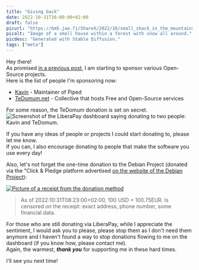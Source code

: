 ```yaml
---
title: "Giving back"
date: 2022-10-31T16:00:00+02:00
draft: false
picurl: "https://bm5.jae.fi/ShareX/2022/10/small_shack_in_the_mountains__snow__4k_Seed-5945040_Steps-25_Guidance-7.5.png"
picalt: "Image of a small house within a forest with snow all around."
picdesc: "Generated with Stable Diffusion."
tags: ["meta"]
---
```


Hey there!  
As promised [in a previous post](/blog/2022/09/19/thanks-for-the-help!/), I am starting to sponsor various Open-Source projects.  
Here is the list of people I'm sponsoring now:

 - [Kavin](https://liberapay.com/kavin) - Maintainer of Piped
 - [TeDomum.net](https://liberapay.com/tedomum/) - Collective that hosts Free and Open-Source services

For some reason, the TeDomum donation is set on secret.
![Screenshot of the LiberaPay dashboard saying donating to two people: Kavin and TeDomum.](https://bm5.jae.fi/ShareX/2022/10/firefox_1jxrRVyosi.png)

If you have any ideas of people or projects I could start donating to, please let me know.  
If you can, I also encourage donating to people that make the software you use every day!

Also, let's not forget the one-time donation to the Debian Project (donated via the "Click & Pledge platform advertised [on the website of the Debian Project](https://www.debian.org/donations#spi-click-n-pledge)):

[![Picture of a receipt from the donation method](https://bm5.jae.fi/ShareX/2022/10/eReceipt.png)](https://bm5.jae.fi/ShareX/2022/10/eReceipt.png)
> As of 2022:10:31T08:23:00+02:00, 100 USD = 100.75EUR. Is censored on the receipt: exact address, phone number, some financial data.

For those who are still donating via LiberaPay, while I appreciate the sentiment, I would ask you to please, please stop them as I don't need them anymore and I haven't found a way to stop donations flowing to me on the dashboard (if you know how, please contact me).  
Again, the warmest, ***thank you*** for supporting me in these hard times.

I'll see you next time!

